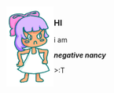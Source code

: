 <img align="left" src="nancy.png" width="96px">

### HI

i am

***negative nancy***

\>:T

<!-- TODO: put some links and badges n stuff here or something -->
